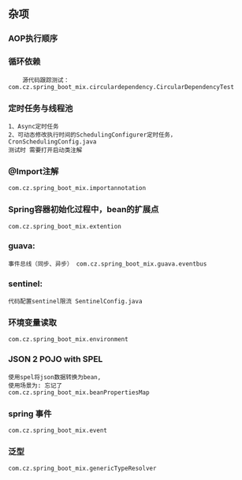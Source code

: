 ## 杂项

### AOP执行顺序
### 循环依赖
        源代码跟踪测试： com.cz.spring_boot_mix.circulardependency.CircularDependencyTest
        
### 定时任务与线程池
    1、Async定时任务
    2、可动态修改执行时间的SchedulingConfigurer定时任务， CronSchedulingConfig.java
    测试时 需要打开启动类注解
### @Import注解
    com.cz.spring_boot_mix.importannotation
### Spring容器初始化过程中，bean的扩展点
    com.cz.spring_boot_mix.extention
        
###  guava:
    事件总线（同步、异步） com.cz.spring_boot_mix.guava.eventbus
### sentinel:
    代码配置sentinel限流 SentinelConfig.java
### 环境变量读取
    com.cz.spring_boot_mix.environment
### JSON 2 POJO with SPEL
    使用spel将json数据转换为bean, 
    使用场景为: 忘记了
    com.cz.spring_boot_mix.beanPropertiesMap
### spring 事件
    com.cz.spring_boot_mix.event
    
### 泛型
    com.cz.spring_boot_mix.genericTypeResolver